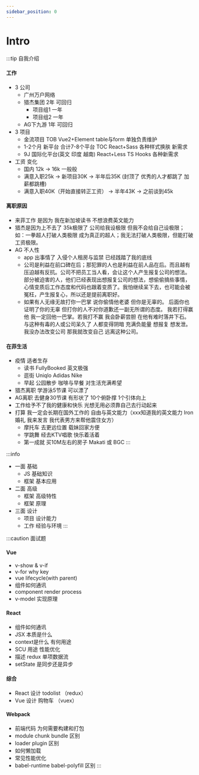 ```yaml
---
sidebar_position: 0
---
```


# Intro
:::tip 自我介绍
#### 工作
  - 3 公司
    - 广州万户网络
    - 猎杰集团 2年 可回归
      - 项目组1 一年
      - 项目组2 一年
    - AG下九游 1年 可回归
  - 3 项目
    - 金流项目 TOB Vue2+Element table与form 单独负责维护
    - 1-2个月 新平台 合计7-8个平台 TOC React+Sass 各种样式换肤 新需求
    - 9J 国际化平台(英文 印度 越南) React+Less TS Hooks 各种新需求
  -  工资 变化
     - 国内 12k -> 16k 一般般
     - 满意入职25k -> 新项目30K -> 半年后35K (封顶了 优秀的人才都跳了 加薪都跳槽) 
     - 满意入职40K（开始直接转正工资） -> 半年43K -> 之前谈到45k
#### 离职原因
- 来菲工作 是因为 我在新加坡读书 不想浪费英文能力
- 猎杰是因为上不去了 35k极限了 公司给我设极限 但我不会给自己设极限；如：一拳超人打破人类极限 成为真正的超人；我无法打破人类极限，但能打破工资极限。
- AG 不人性
  - app 出事情了 入侵个人租房与监禁 已经践踏了我的底线
  - 公司是利益在前口碑在后；那犯罪的人也是利益在前人品在后。而且越有压迫越有反抗。公司不把员工当人看，会让这个人产生报复公司的想法。部分被迫害的人，他们已经表现出想报复公司的想法，想偷偷搞些事情，心情变质后工作态度和代码也跟着变质了。我怕继续呆下去，也可能会被冤枉，产生报复心，所以还是提前离职好。
  - 如果有人无缘无故打你一巴掌 说你偷情他老婆 但你是无辜的。 后面你也证明了你的无辜 但打你的人不对你道歉还一副无所谓的态度。 我若打得赢他 我一定回他一巴掌。若我打不赢 我会卧薪尝胆 在他有难时落井下石。与这种有毒的人或公司呆久了 人都变得阴暗 充满负能量 想报复 想发泄。 我没办法改变公司 那我就改变自己 远离这种公司。

#### 在菲生活
- 疫情 适者生存 
  - 读书 FullyBooked 英文极强
  - 逛街 Uniqlo Adidas Nike 
  - 早起 公园散步 咖啡与早餐 对生活充满希望
- 猎杰离职 学游泳5节课 可以漂了
- AG离职 去健身30节课 有形状了 10个俯卧撑 1个引体向上
- 工作给予不了我的健康和快乐 光想无用必须靠自己去行动起来
- 打算 我一定会长期在国外工作的 自由与英文能力（xxx知道我的英文能力 Iron婚礼 我来发言 我代表男方来帮他震住女方）
  - 摩托车 去更远位置 载妹回家方便
  - 学跳舞 经去KTV唱歌 快乐着活着
  - 第一成就 买10M左右的房子 Makati 或 BGC
:::

:::info
- 一面 基础
  - JS 基础知识
  - 框架 基本应用
- 二面 高级
  - 框架 高级特性
  - 框架 原理
- 三面 设计
  - 项目 设计能力
  - 工作 经验与环境
:::

:::caution 面试题
#### Vue
- v-show & v-if
- v-for why key
- vue lifecycle(with parent)
- 组件如何通讯
- component render process
- v-model 实现原理

#### React
- 组件如何通讯
- JSX 本质是什么
- context是什么 有何用途
- SCU 用途 性能优化
- 描述 redux 单项数据流
- setState 是同步还是异步

#### 综合
- React 设计 todolist （redux）
- Vue 设计 购物车 （vuex）

#### Webpack
- 前端代码 为何需要构建和打包
- module chunk bundle 区别
- loader plugin 区别
- 如何懒加载
- 常见性能优化
- babel-runtime babel-polyfill 区别
:::